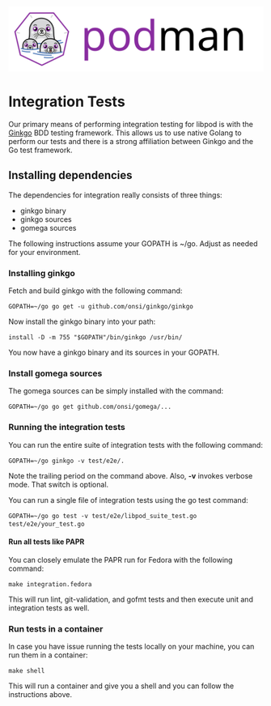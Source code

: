 ![PODMAN logo](../logo/podman-logo-source.svg)
# Integration Tests

Our primary means of performing integration testing for libpod is with the
[Ginkgo](https://github.com/onsi/ginkgo) BDD testing framework. This allows
us to use native Golang to perform our tests and there is a strong affiliation
between Ginkgo and the Go test framework.

## Installing dependencies
The dependencies for integration really consists of three things:
* ginkgo binary
* ginkgo sources
* gomega sources

The following instructions assume your GOPATH is ~/go. Adjust as needed for your
environment.

### Installing ginkgo
Fetch and build ginkgo with the following command:
```
GOPATH=~/go go get -u github.com/onsi/ginkgo/ginkgo
```
Now install the ginkgo binary into your path:
```
install -D -m 755 "$GOPATH"/bin/ginkgo /usr/bin/
```
You now have a ginkgo binary and its sources in your GOPATH.

### Install gomega sources
The gomega sources can be simply installed with the command:
```
GOPATH=~/go go get github.com/onsi/gomega/...
```

### Running the integration tests

You can run the entire suite of integration tests with the following command:

```
GOPATH=~/go ginkgo -v test/e2e/.
```

Note the trailing period on the command above. Also, **-v** invokes verbose mode.  That
switch is optional.

You can run a single file of integration tests using the go test command:

```
GOPATH=~/go go test -v test/e2e/libpod_suite_test.go test/e2e/your_test.go
```

#### Run all tests like PAPR
You can closely emulate the PAPR run for Fedora with the following command:

```
make integration.fedora
```

This will run lint, git-validation, and gofmt tests and then execute unit and integration
tests as well.

### Run tests in a container
In case you have issue running the tests locally on your machine, you can run
them in a container:
```
make shell
```

This will run a container and give you a shell and you can follow the instructions above.
